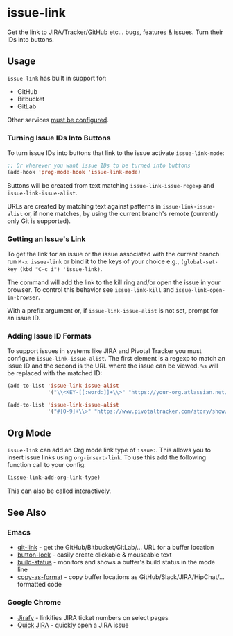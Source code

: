 # issue-link

Get the link to JIRA/Tracker/GitHub etc... bugs, features & issues. Turn their IDs into buttons.

## Usage

`issue-link` has built in support for:

* GitHub
* Bitbucket
* GitLab

Other services [must be configured](#adding-issue-id-formats).

### Turning Issue IDs Into Buttons

To turn issue IDs into buttons that link to the issue activate `issue-link-mode`:

```el
;; Or wherever you want issue IDs to be turned into buttons
(add-hook 'prog-mode-hook 'issue-link-mode)
```

Buttons will be created from text matching `issue-link-issue-regexp`
and `issue-link-issue-alist`.

URLs are created by matching text against patterns in `issue-link-issue-alist` or, if none matches,
by using the current branch's remote (currently only Git is supported).

### Getting an Issue's Link

To get the link for an issue or the issue associated with the current branch run `M-x issue-link`
or bind it to the keys of your choice e.g., `(global-set-key (kbd "C-c i") 'issue-link)`.

The command will add the link to the kill ring and/or open the issue in your browser. To control this
behavior see `issue-link-kill` and `issue-link-open-in-browser`.

With a prefix argument or, if `issue-link-issue-alist` is not set, prompt for an issue ID.

### Adding Issue ID Formats

To support issues in systems like JIRA and Pivotal Tracker you must configure `issue-link-issue-alist`.
The first element is a regexp to match an issue ID and the second is the URL where the issue
can be viewed. `%s` will be replaced with the matched ID:

```el
(add-to-list 'issue-link-issue-alist
             '("\\<KEY-[[:word:]]+\\>" "https://your-org.atlassian.net/browse/%s"))

(add-to-list 'issue-link-issue-alist
             '("#[0-9]+\\>" "https://www.pivotaltracker.com/story/show/%s"))

```

## Org Mode

`issue-link` can add an Org mode link type of `issue:`. This allows you to insert
issue links using `org-insert-link`. To use this add the following function call to your config:

```el
(issue-link-add-org-link-type)
```

This can also be called interactively.

## See Also

### Emacs

* [git-link](https://github.com/sshaw/git-link) - get the GitHub/Bitbucket/GitLab/... URL for a buffer location
* [button-lock](https://github.com/rolandwalker/button-lock) - easily create clickable & mouseable text
* [build-status](https://github.com/sshaw/build-status) - monitors and shows a buffer's build status in the mode line
* [copy-as-format](https://github.com/sshaw/copy-as-format) - copy buffer locations as GitHub/Slack/JIRA/HipChat/... formatted code

### Google Chrome

* [Jirafy](https://chrome.google.com/webstore/detail/jirafy/npldkpkhkmpnfhpmeoahhakbgcldplbj) - linkifies JIRA ticket numbers on select pages
* [Quick JIRA](https://chrome.google.com/webstore/detail/quick-jira/acdnmaeifljongleeegkkfnfcopblokj) - quickly open a JIRA issue
